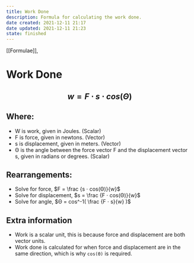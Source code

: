 ```yaml
---
title: Work Done
description: Formula for calculating the work done.
date created: 2021-12-11 21:17
date updated: 2021-12-11 21:23
state: finished
---
```


[[Formulae]],

# Work Done

## $$ w = F ⋅ s ⋅ cos(Θ) $$ 

## Where:

- W is work, given in Joules. (Scalar)
- F is force, given in newtons. (Vector)
- s is displacement, given in meters. (Vector)
- Θ is the angle between the force vector F and the displacement vector s, given in radians or degrees. (Scalar)

## Rearrangements:

- Solve for force, $F = \frac {s ⋅ cos(Θ)}{w}$
- Solve for displacement, $s = \frac {F ⋅ cos(Θ)}{w}$
- Solve for angle, $Θ = cos^-1( \frac {F ⋅ s}{w} )$

## Extra information

- Work is a scalar unit, this is because force and displacement are both vector units. 
- Work done is calculated for when force and displacement are in the same direction, which is why `cos(Θ)` is required.
